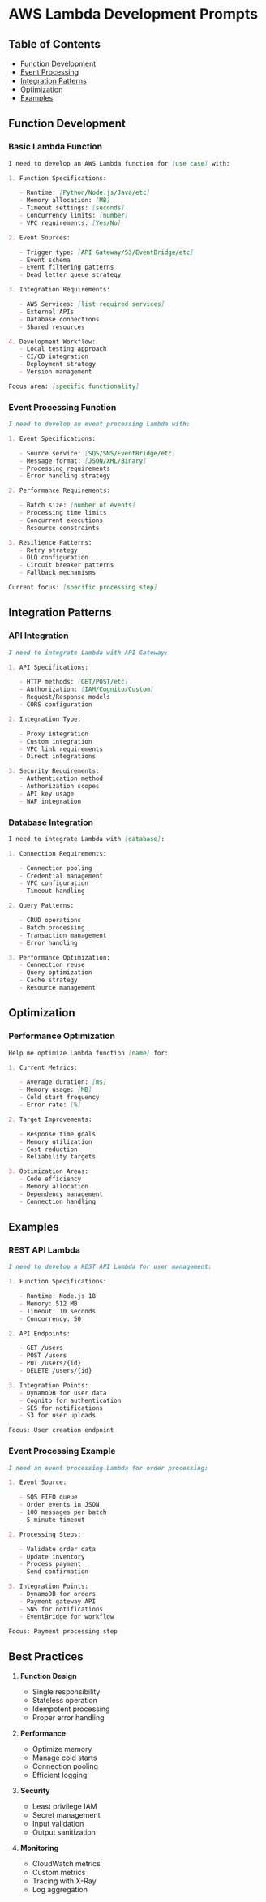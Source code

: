 # AWS Lambda Development Prompts

## Table of Contents

- [Function Development](#function-development)
- [Event Processing](#event-processing-function)
- [Integration Patterns](#integration-patterns)
- [Optimization](#optimization)
- [Examples](#examples)

## Function Development

### Basic Lambda Function

```markdown
I need to develop an AWS Lambda function for [use case] with:

1. Function Specifications:

   - Runtime: [Python/Node.js/Java/etc]
   - Memory allocation: [MB]
   - Timeout settings: [seconds]
   - Concurrency limits: [number]
   - VPC requirements: [Yes/No]

2. Event Sources:

   - Trigger type: [API Gateway/S3/EventBridge/etc]
   - Event schema
   - Event filtering patterns
   - Dead letter queue strategy

3. Integration Requirements:

   - AWS Services: [list required services]
   - External APIs
   - Database connections
   - Shared resources

4. Development Workflow:
   - Local testing approach
   - CI/CD integration
   - Deployment strategy
   - Version management

Focus area: [specific functionality]
```

### Event Processing Function

```markdown
I need to develop an event processing Lambda with:

1. Event Specifications:

   - Source service: [SQS/SNS/EventBridge/etc]
   - Message format: [JSON/XML/Binary]
   - Processing requirements
   - Error handling strategy

2. Performance Requirements:

   - Batch size: [number of events]
   - Processing time limits
   - Concurrent executions
   - Resource constraints

3. Resilience Patterns:
   - Retry strategy
   - DLQ configuration
   - Circuit breaker patterns
   - Fallback mechanisms

Current focus: [specific processing step]
```

## Integration Patterns

### API Integration

```markdown
I need to integrate Lambda with API Gateway:

1. API Specifications:

   - HTTP methods: [GET/POST/etc]
   - Authorization: [IAM/Cognito/Custom]
   - Request/Response models
   - CORS configuration

2. Integration Type:

   - Proxy integration
   - Custom integration
   - VPC link requirements
   - Direct integrations

3. Security Requirements:
   - Authentication method
   - Authorization scopes
   - API key usage
   - WAF integration
```

### Database Integration

```markdown
I need to integrate Lambda with [database]:

1. Connection Requirements:

   - Connection pooling
   - Credential management
   - VPC configuration
   - Timeout handling

2. Query Patterns:

   - CRUD operations
   - Batch processing
   - Transaction management
   - Error handling

3. Performance Optimization:
   - Connection reuse
   - Query optimization
   - Cache strategy
   - Resource management
```

## Optimization

### Performance Optimization

```markdown
Help me optimize Lambda function [name] for:

1. Current Metrics:

   - Average duration: [ms]
   - Memory usage: [MB]
   - Cold start frequency
   - Error rate: [%]

2. Target Improvements:

   - Response time goals
   - Memory utilization
   - Cost reduction
   - Reliability targets

3. Optimization Areas:
   - Code efficiency
   - Memory allocation
   - Dependency management
   - Connection handling
```

## Examples

### REST API Lambda

```markdown
I need to develop a REST API Lambda for user management:

1. Function Specifications:

   - Runtime: Node.js 18
   - Memory: 512 MB
   - Timeout: 10 seconds
   - Concurrency: 50

2. API Endpoints:

   - GET /users
   - POST /users
   - PUT /users/{id}
   - DELETE /users/{id}

3. Integration Points:
   - DynamoDB for user data
   - Cognito for authentication
   - SES for notifications
   - S3 for user uploads

Focus: User creation endpoint
```

### Event Processing Example

```markdown
I need an event processing Lambda for order processing:

1. Event Source:

   - SQS FIFO queue
   - Order events in JSON
   - 100 messages per batch
   - 5-minute timeout

2. Processing Steps:

   - Validate order data
   - Update inventory
   - Process payment
   - Send confirmation

3. Integration Points:
   - DynamoDB for orders
   - Payment gateway API
   - SNS for notifications
   - EventBridge for workflow

Focus: Payment processing step
```

## Best Practices

1. **Function Design**

   - Single responsibility
   - Stateless operation
   - Idempotent processing
   - Proper error handling

2. **Performance**

   - Optimize memory
   - Manage cold starts
   - Connection pooling
   - Efficient logging

3. **Security**

   - Least privilege IAM
   - Secret management
   - Input validation
   - Output sanitization

4. **Monitoring**

   - CloudWatch metrics
   - Custom metrics
   - Tracing with X-Ray
   - Log aggregation

